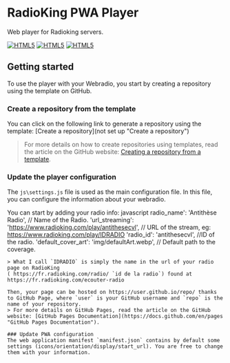 # RadioKing PWA Player
Web player for Radioking servers.

[![HTML5](https://img.shields.io/badge/HTML-FF4500?style=for-the-badge&logo=html5&logoColor=white)](#) [![HTML5](https://img.shields.io/badge/CSS-0077B5?&style=for-the-badge&logo=css3&logoColor=white)](#) [![HTML5](https://img.shields.io/badge/JavaScript-323330?style=for-the-badge&logo=javascript&logoColor=F7DF1E)](#)
## Getting started
To use the player with your Webradio, you start by creating a repository using the template on GitHub.
### Create a repository from the template
You can click on the following link to generate a repository using the template: [Create a repository](not set up "Create a repository")
> For more details on how to create repositories using templates, read the article on the GitHub website: [Creating a repository from a template](https://docs.github.com/en/repositories/creating-and-managing-repositories/creating-a-repository-from-a-template "Creating a repository from a template").

### Update the player configuration
The `js\settings.js` file is used as the main configuration file. In this file, you can configure the information about your webradio.

You can start by adding your radio info:
javascript
	radio_name': 'Antithèse Radio', // Name of the Radio.
	'url_streaming': 'https://www.radioking.com/play/antithesecvl', // URL of the stream, eg: https://www.radioking.com/play/IDRADIO
	'radio_id': 'antithesecvl', //ID of the radio.
	'default_cover_art': 'img/defaultArt.webp', // Default path to the coverage.
```
> What I call `IDRADIO` is simply the name in the url of your radio page on RadioKing
( https://fr.radioking.com/radio/ `id de la radio`) found at https://fr.radioking.com/ecouter-radio

Then, your page can be hosted on https://user.github.io/repo/ thanks to GitHub Page, where `user` is your GitHub username and `repo` is the name of your repository.
> For more details on GitHub Pages, read the article on the GitHub website: [GitHub Pages Documentation](https://docs.github.com/en/pages "GitHub Pages Documentation").

### Update PWA configuration
The web application manifest `manifest.json` contains by default some settings (icons/orientation/display/start_url). You are free to change them with your information.
